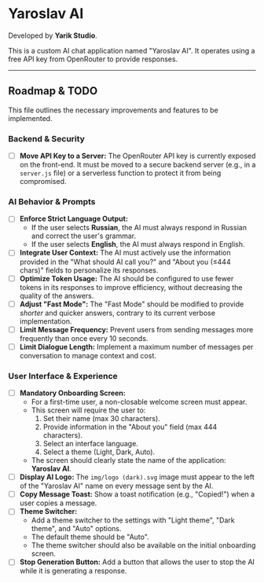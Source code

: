 # Yaroslav AI

Developed by **Yarik Studio**.

This is a custom AI chat application named "Yaroslav AI". It operates using a free API key from OpenRouter to provide responses.

---

## Roadmap & TODO

This file outlines the necessary improvements and features to be implemented.

### Backend & Security
- [ ] **Move API Key to a Server:** The OpenRouter API key is currently exposed on the front-end. It must be moved to a secure backend server (e.g., in a `server.js` file) or a serverless function to protect it from being compromised.

### AI Behavior & Prompts
- [ ] **Enforce Strict Language Output:**
    - If the user selects **Russian**, the AI must always respond in Russian and correct the user's grammar.
    - If the user selects **English**, the AI must always respond in English.
- [ ] **Integrate User Context:** The AI must actively use the information provided in the "What should AI call you?" and "About you (≤444 chars)" fields to personalize its responses.
- [ ] **Optimize Token Usage:** The AI should be configured to use fewer tokens in its responses to improve efficiency, without decreasing the quality of the answers.
- [ ] **Adjust "Fast Mode":** The "Fast Mode" should be modified to provide *shorter* and quicker answers, contrary to its current verbose implementation.
- [ ] **Limit Message Frequency:** Prevent users from sending messages more frequently than once every 10 seconds.
- [ ] **Limit Dialogue Length:** Implement a maximum number of messages per conversation to manage context and cost.

### User Interface & Experience
- [ ] **Mandatory Onboarding Screen:**
    - For a first-time user, a non-closable welcome screen must appear.
    - This screen will require the user to:
        1.  Set their name (max 30 characters).
        2.  Provide information in the "About you" field (max 444 characters).
        3.  Select an interface language.
        4.  Select a theme (Light, Dark, Auto).
    - The screen should clearly state the name of the application: **Yaroslav AI**.
- [ ] **Display AI Logo:** The `img/logo (dark).svg` image must appear to the left of the "Yaroslav AI" name on every message sent by the AI.
- [ ] **Copy Message Toast:** Show a toast notification (e.g., "Copied!") when a user copies a message.
- [ ] **Theme Switcher:**
    - Add a theme switcher to the settings with "Light theme", "Dark theme", and "Auto" options.
    - The default theme should be "Auto".
    - The theme switcher should also be available on the initial onboarding screen.
- [ ] **Stop Generation Button:** Add a button that allows the user to stop the AI while it is generating a response.
